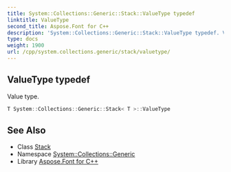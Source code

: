 ```yaml
---
title: System::Collections::Generic::Stack::ValueType typedef
linktitle: ValueType
second_title: Aspose.Font for C++
description: 'System::Collections::Generic::Stack::ValueType typedef. Value type in C++.'
type: docs
weight: 1900
url: /cpp/system.collections.generic/stack/valuetype/
---
```

## ValueType typedef


Value type.

```cpp
T System::Collections::Generic::Stack< T >::ValueType
```

## See Also

* Class [Stack](../)
* Namespace [System::Collections::Generic](../../)
* Library [Aspose.Font for C++](../../../)
